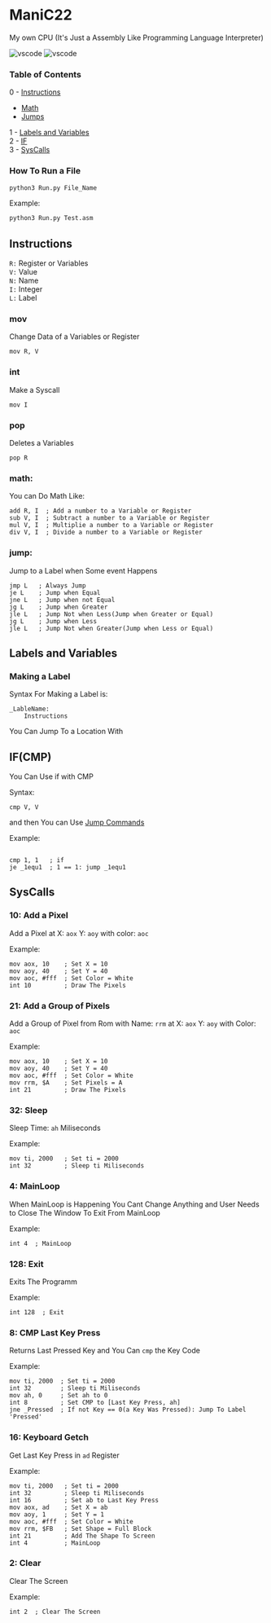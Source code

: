 # ManiC22
My own CPU (It's Just a Assembly Like Programming Language Interpreter)

![vscode](https://img.shields.io/badge/vsCode-Open%20in%20vsCode-blue?logo=visualstudiocode&style=for-the-badge&)
![vscode](https://img.shields.io/badge/Version-0.0.1-yellow?style=for-the-badge&)

### Table of Contents  
0 - [Instructions](#Instructions)  
* [Math](#Math)
* [Jumps](#Jump)

1 - [Labels and Variables](#Labels_and_Variables)  
2 - [IF](#IF)  
3 - [SysCalls](#Sys_Calls)
### How To Run a File

```bash
python3 Run.py File_Name
```

Example:

```bash
python3 Run.py Test.asm
```
<a name="Instructions"/>

## Instructions 
</a>

```R:``` Register or Variables  
```V:``` Value  
```N:``` Name  
```I:``` Integer  
```L:``` Label

### mov

Change Data of a Variables or Register
```assembly
mov R, V
```
### int

Make a Syscall
```assembly
mov I
```
### pop

Deletes a Variables
```assembly
pop R
```
<a name="Math"/>

### math:
</a>

You can Do Math Like:

```assembly
add R, I  ; Add a number to a Variable or Register
sub V, I  ; Subtract a number to a Variable or Register
mul V, I  ; Multiplie a number to a Variable or Register
div V, I  ; Divide a number to a Variable or Register
```
<a name="Jump"/>

### jump:
</a>

Jump to a Label when Some event Happens

```assembly
jmp L   ; Always Jump
je L    ; Jump when Equal
jne L   ; Jump when not Equal
jg L    ; Jump when Greater
jle L   ; Jump Not when Less(Jump when Greater or Equal)
jg L    ; Jump when Less
jle L   ; Jump Not when Greater(Jump when Less or Equal)
```
<a name="Labels_and_Variables"/>

## Labels and Variables
</a>

### Making a Label
Syntax For Making a Label is:

```assembly
_LableName:
    Instructions
```
You Can Jump To a Location With 

<a name="IF"/>

## IF(CMP)
</a>

You Can Use if with CMP

Syntax:

```
cmp V, V
```

and then You can Use [Jump Commands](#Jump)

Example:

```

cmp 1, 1   ; if
je _1equ1  ; 1 == 1: jump _1equ1
```

<a name="Sys_Calls"/>

## SysCalls
</a>

### 10: Add a Pixel

Add a Pixel at X: ```aox``` Y: ```aoy``` with color: ```aoc```

Example:
```assembly
mov aox, 10    ; Set X = 10
mov aoy, 40    ; Set Y = 40
mov aoc, #fff  ; Set Color = White
int 10         ; Draw The Pixels
```

### 21: Add a Group of Pixels

Add a Group of Pixel from Rom with Name: ```rrm``` at X: ```aox``` Y: ```aoy``` with Color: ```aoc```

Example:
```assembly
mov aox, 10    ; Set X = 10
mov aoy, 40    ; Set Y = 40
mov aoc, #fff  ; Set Color = White
mov rrm, $A    ; Set Pixels = A
int 21         ; Draw The Pixels
```

### 32: Sleep
Sleep Time: ```ah``` Miliseconds

Example:
```assembly
mov ti, 2000   ; Set ti = 2000
int 32         ; Sleep ti Miliseconds
```

### 4: MainLoop
When MainLoop is Happening You Cant Change Anything and User Needs to Close The Window To Exit From MainLoop

Example:
```assembly
int 4  ; MainLoop
```
### 128: Exit
Exits The Programm

Example:
```assembly
int 128  ; Exit
```
### 8: CMP Last Key Press
Returns Last Pressed Key and You Can ```cmp``` the Key Code

Example:
```assembly
mov ti, 2000  ; Set ti = 2000
int 32        ; Sleep ti Miliseconds
mov ah, 0     ; Set ah to 0
int 8         ; Set CMP to [Last Key Press, ah]
jne _Pressed  ; If not Key == 0(a Key Was Pressed): Jump To Label 'Pressed'
```

### 16: Keyboard Getch
Get Last Key Press in ```ad``` Register

Example:
```assembly
mov ti, 2000   ; Set ti = 2000
int 32         ; Sleep ti Miliseconds
int 16         ; Set ab to Last Key Press
mov aox, ad    ; Set X = ab
mov aoy, 1     ; Set Y = 1
mov aoc, #fff  ; Set Color = White
mov rrm, $FB   ; Set Shape = Full Block
int 21         ; Add The Shape To Screen
int 4          ; MainLoop
```
### 2: Clear
Clear The Screen

Example:
```assembly
int 2  ; Clear The Screen
```